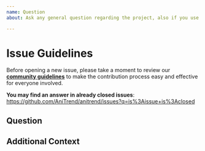 ```yaml
---
name: Question
about: Ask any general question regarding the project, also if you use this if you don't know what category to use

---
```


# Issue Guidelines

Before opening a new issue, please take a moment to review our [**community guidelines**](https://github.com/AniTrend/anitrend/blob/master/CONTRIBUTING.md) to make the contribution process easy and effective for everyone involved.

**You may find an answer in already closed issues**:
https://github.com/AniTrend/anitrend/issues?q=is%3Aissue+is%3Aclosed

## Question
<!-- Clearly and explicitly explain the details about your question -->


## Additional Context
<!-- Any additional information regarding your question, you may also add screenshots if any under this section -->

